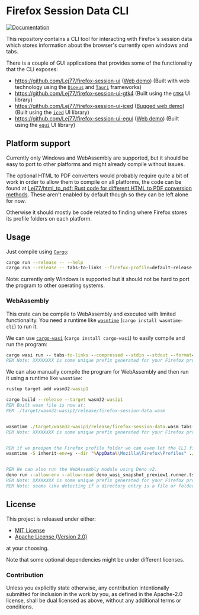# Firefox Session Data CLI

<!-- Badge style inspired by https://github.com/dnaka91/advent-of-code/blob/de37024ba3b385694e14f79c849370c0f605f054/README.md -->

<!-- [![Build Status][build-img]][build-url] -->
[![Documentation][doc-img]][doc-url]

<!--
[build-img]: https://img.shields.io/github/actions/workflow/status/Lej77/firefox_session_data/ci.yml?branch=main&style=for-the-badge
[build-url]: https://github.com/Lej77/firefox_session_data/actions/workflows/ci.yml
 -->
<!-- https://shields.io/badges/static-badge -->
[doc-img]: https://img.shields.io/badge/docs.rs-firefox_session_data-4d76ae?style=for-the-badge
[doc-url]: https://lej77.github.io/firefox_session_data

This repository contains a CLI tool for interacting with Firefox's session data which stores information about the browser's currently open windows and tabs.

There is a couple of GUI applications that provides some of the functionality that the CLI exposes:

- <https://github.com/Lej77/firefox-session-ui> ([Web demo](https://lej77.github.io/firefox-session-ui/)) (Built with web technology using the [`Dioxus`](https://crates.io/crates/dioxus) and [`Tauri`](https://crates.io/crates/tauri) frameworks)
- <https://github.com/Lej77/firefox-session-ui-gtk4> (Built using the [`GTK4`](https://crates.io/crates/gtk4) UI library)
- <https://github.com/Lej77/firefox-session-ui-iced> ([Bugged web demo](https://lej77.github.io/firefox-session-ui-iced/)) (Built using the [`iced`](https://crates.io/crates/iced) UI library)
- <https://github.com/Lej77/firefox-session-ui-egui> ([Web demo](https://lej77.github.io/firefox-session-ui-egui/)) (Built using the [`egui`](https://crates.io/crates/egui) UI library)

## Platform support

Currently only Windows and WebAssembly are supported, but it should be easy to port to other platforms and might already compile without issues.

The optional HTML to PDF converters would probably require quite a bit of work in order to allow them to compile on all platforms, the code can be found at [Lej77/html_to_pdf: Rust code for different HTML to PDF conversion methods](https://github.com/Lej77/html_to_pdf). These aren't enabled by default though so they can be left alone for now.

Otherwise it should mostly be code related to finding where Firefox stores its profile folders on each platform.

## Usage

Just compile using [`Cargo`](https://www.rust-lang.org/tools/install):

```bash
cargo run --release -- --help
cargo run --release -- tabs-to-links --firefox-profile=default-release --output=./my-links
```

Note: currently only Windows is supported but it should not be hard to port the program to other operating systems.

### WebAssembly

This crate can be compile to WebAssembly and executed with limited functionality. You need a runtime like [`wasmtime`](https://crates.io/crates/wasmtime-cli) (`cargo install wasmtime-cli`) to run it.

We can use [`cargo-wasi`](https://crates.io/crates/cargo-wasi) (`cargo install cargo-wasi`) to easily compile and run the program:

```cmd
cargo wasi run -- tabs-to-links --compressed --stdin --stdout --format=text >.temp.txt <%AppData%/Mozilla/Firefox/Profiles/XXXXXXXX.default-release/sessionstore-backups/recovery.jsonlz4
REM Note: XXXXXXXX is some unique prefix generated for your Firefox profile.
```

We can also manually compile the program for WebAssembly and then run it using a runtime like `wasmtime`:

```cmd
rustup target add wasm32-wasip1

cargo build --release --target wasm32-wasip1
REM Built wasm file is now at:
REM ./target/wasm32-wasip1/release/firefox-session-data.wasm


wasmtime ./target/wasm32-wasip1/release/firefox-session-data.wasm tabs-to-links --compressed --stdin --stdout --format=text >.temp.txt <%AppData%/Mozilla/Firefox/Profiles/XXXXXXXX.default-release/sessionstore-backups/recovery.jsonlz4
REM Note: XXXXXXXX is some unique prefix generated for your Firefox profile.


REM if we preopen the Firefox profile folder we can even let the CLI find the input file's exact path:
wasmtime -S inherit-env=y --dir "%AppData%\Mozilla\Firefox\Profiles" ./target/wasm32-wasip1/release/firefox-session-data.wasm tabs-to-links --firefox-profile=default-release --stdout --format=text >.temp.txt


REM We can also run the WebAssembly module using Deno v2:
deno run --allow-env --allow-read deno_wasi_snapshot_preview1.runner.ts  ./target/wasm32-wasip1/release/firefox-session-data.wasm tabs-to-links --compressed --stdin --stdout --format=text >.temp.txt <%AppData%/Mozilla/Firefox/Profiles/XXXXXXXX.default-release/sessionstore-backups/recovery.jsonlz4
REM Note: XXXXXXXX is some unique prefix generated for your Firefox profile.
REM Note: seems like detecting if a directory entry is a file or folder is broken in deno_wasi_snapshot_preview1.ts so we can't let the CLI find paths
```

## License

This project is released under either:

- [MIT License](./LICENSE-MIT)
- [Apache License (Version 2.0)](./LICENSE-APACHE)

at your choosing.

Note that some optional dependencies might be under different licenses.

### Contribution

Unless you explicitly state otherwise, any contribution intentionally
submitted for inclusion in the work by you, as defined in the Apache-2.0
license, shall be dual licensed as above, without any additional terms or
conditions.
